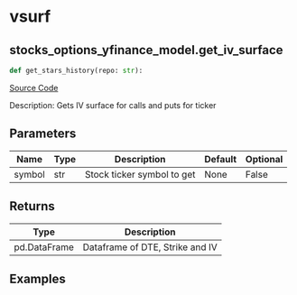 # vsurf

## stocks_options_yfinance_model.get_iv_surface

```python
def get_stars_history(repo: str):
```
[Source Code](https://github.com/OpenBB-finance/OpenBBTerminal/tree/main/openbb_terminal/stocks/options/yfinance_model.py#L320)

Description: Gets IV surface for calls and puts for ticker

## Parameters

| Name | Type | Description | Default | Optional |
| ---- | ---- | ----------- | ------- | -------- |
| symbol | str | Stock ticker symbol to get | None | False |

## Returns

| Type | Description |
| ---- | ----------- |
| pd.DataFrame | Dataframe of DTE, Strike and IV |

## Examples

